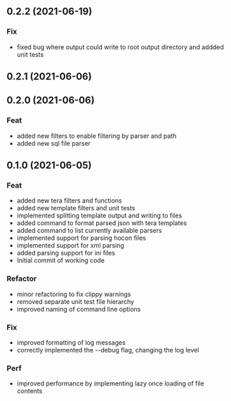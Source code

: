 ## 0.2.2 (2021-06-19)

### Fix

- fixed bug where output could write to root output directory and addded unit tests

## 0.2.1 (2021-06-06)

## 0.2.0 (2021-06-06)

### Feat

- added new filters to enable filtering by parser and path
- added new sql file parser

## 0.1.0 (2021-06-05)

### Feat

- added new tera filters and functions
- added new template filters and unit tests
- implemented splitting template output and writing to files
- added command to format parsed json with tera templates
- added command to list currently available parsers
- implemented support for parsing hocon files
- implemented support for xml parsing
- added parsing support for ini files
- Initial commit of working code

### Refactor

- minor refactoring to fix clippy warnings
- removed separate unit test file hierarchy
- improved naming of command line options

### Fix

- improved formatting of log messages
- correctly implemented the --debug flag, changing the log level

### Perf

- improved performance by implementing lazy once loading of file contents
